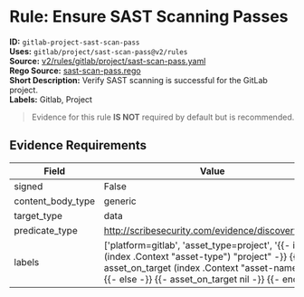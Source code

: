 # Rule: Ensure SAST Scanning Passes  
**ID:** `gitlab-project-sast-scan-pass`  
**Uses:** `gitlab/project/sast-scan-pass@v2/rules`  
**Source:** [v2/rules/gitlab/project/sast-scan-pass.yaml](https://github.com/scribe-public/sample-policies/v2/rules/gitlab/project/sast-scan-pass.yaml)  
**Rego Source:** [sast-scan-pass.rego](https://github.com/scribe-public/sample-policies/v2/rules/gitlab/project/sast-scan-pass.rego)  
**Short Description:** Verify SAST scanning is successful for the GitLab project.  
**Labels:** Gitlab, Project  
> Evidence for this rule **IS NOT** required by default but is recommended.


## Evidence Requirements  
| Field | Value |
|-------|-------|
| signed | False |
| content_body_type | generic |
| target_type | data |
| predicate_type | http://scribesecurity.com/evidence/discovery/v0.1 |
| labels | ['platform=gitlab', 'asset_type=project', '{{- if eq (index .Context "asset-type") "project" -}} {{- asset_on_target (index .Context "asset-name") -}} {{- else -}} {{- asset_on_target nil -}} {{- end -}}'] |

